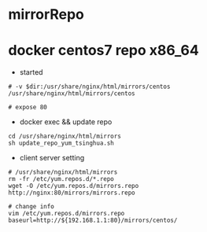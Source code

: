 # mirrorRepo
# docker centos7 repo x86_64
- started
```
# -v $dir:/usr/share/nginx/html/mirrors/centos
/usr/share/nginx/html/mirrors/centos

# expose 80
```
- docker exec && update repo
```
cd /usr/share/nginx/html/mirrors
sh update_repo_yum_tsinghua.sh
```
- client server setting
```
# /usr/share/nginx/html/mirrors
rm -fr /etc/yum.repos.d/*.repo
wget -O /etc/yum.repos.d/mirrors.repo http://nginx:80/mirrors/mirrors.repo

# change info 
vim /etc/yum.repos.d/mirrors.repo
baseurl=http://${192.168.1.1:80}/mirrors/centos/
```

